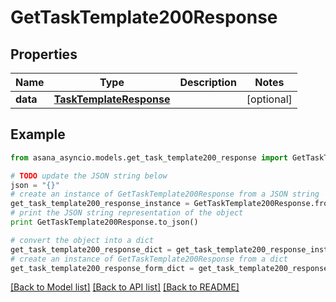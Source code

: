 # GetTaskTemplate200Response


## Properties

Name | Type | Description | Notes
------------ | ------------- | ------------- | -------------
**data** | [**TaskTemplateResponse**](TaskTemplateResponse.md) |  | [optional] 

## Example

```python
from asana_asyncio.models.get_task_template200_response import GetTaskTemplate200Response

# TODO update the JSON string below
json = "{}"
# create an instance of GetTaskTemplate200Response from a JSON string
get_task_template200_response_instance = GetTaskTemplate200Response.from_json(json)
# print the JSON string representation of the object
print GetTaskTemplate200Response.to_json()

# convert the object into a dict
get_task_template200_response_dict = get_task_template200_response_instance.to_dict()
# create an instance of GetTaskTemplate200Response from a dict
get_task_template200_response_form_dict = get_task_template200_response.from_dict(get_task_template200_response_dict)
```
[[Back to Model list]](../README.md#documentation-for-models) [[Back to API list]](../README.md#documentation-for-api-endpoints) [[Back to README]](../README.md)


